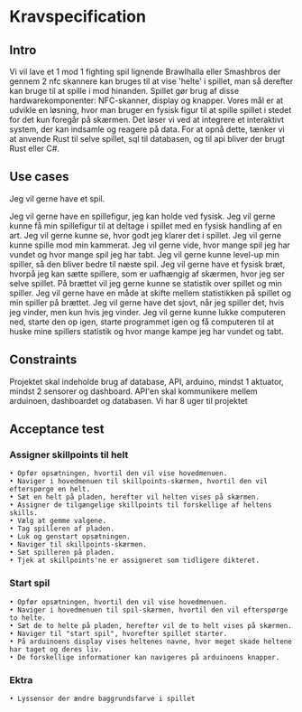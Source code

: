 # Kravspecification

## Intro
Vi vil lave et 1 mod 1 fighting spil lignende Brawlhalla eller Smashbros der gennem 2 nfc skannere kan bruges til at vise 'helte' i spillet, man så derefter kan bruge til at spille i mod hinanden.  Spillet gør brug af disse hardwarekomponenter: NFC-skanner, display og knapper. Vores mål er at udvikle en løsning, hvor man bruger en fysisk figur til at spille spillet i stedet for det kun foregår på skærmen. Det løser vi ved at integrere et interaktivt system, der kan indsamle og reagere på data. For at opnå dette, tænker vi at anvende Rust til selve spillet, sql til databasen, og til api bliver der brugt Rust eller C#.

## Use cases
Jeg vil gerne have et spil. 

Jeg vil gerne have en spillefigur, jeg kan holde ved fysisk.
Jeg vil gerne kunne få min spillefigur til at deltage i spillet med en fysisk handling af en art. 
Jeg vil gerne kunne se, hvor godt jeg klarer det i spillet. 
Jeg vil gerne kunne spille mod min kammerat. 
Jeg vil gerne vide, hvor mange spil jeg har vundet og hvor mange spil jeg har tabt. 
Jeg vil gerne kunne level-up min spiller, så den bliver bedre til næste spil. 
Jeg vil gerne have et fysisk bræt, hvorpå jeg kan sætte spillere, som er uafhængig af skærmen, hvor jeg ser selve spillet. 
På brættet vil jeg gerne kunne se statistik over spillet og min spiller. 
Jeg vil gerne have en måde at skifte mellem statistikken på spillet og min spiller på brættet. 
Jeg vil gerne have det sjovt, når jeg spiller det, hvis jeg vinder, men kun hvis jeg vinder. 
Jeg vil gerne kunne lukke computeren ned, starte den op igen, starte programmet igen og få computeren til at huske mine spillers statistik og hvor mange kampe jeg har vundet og tabt.

## Constraints

Projektet skal indeholde brug af database, API, arduino, mindst 1 aktuator, mindst 2 sensorer og dashboard. API'en skal kommunikere mellem arduinoen, dashboardet og databasen.
Vi har 8 uger til projektet

## Acceptance test

### Assigner skillpoints til helt
    • Opfør opsætningen, hvortil den vil vise hovedmenuen.
    • Naviger i hovedmenuen til skillpoints-skærmen, hvortil den vil efterspørge en helt.
    • Sæt en helt på pladen, herefter vil helten vises på skærmen.
    • Assigner de tilgængelige skillpoints til forskellige af heltens skills.
    • Vælg at gemme valgene.
    • Tag spilleren af pladen.
    • Luk og genstart opsætningen.
    • Naviger til skillpoints-skærmen.
    • Sæt spilleren på pladen.
    • Tjek at skillpoints'ne er assigneret som tidligere dikteret.
### Start spil
    • Opfør opsætningen, hvortil den vil vise hovedmenuen.	
    • Naviger i hovedmenuen til spil-skærmen, hvortil den vil efterspørge to helte.
    • Sæt de to helte på pladen, herefter vil de to helt vises på skærmen.
    • Naviger til "start spil", hvorefter spillet starter.
    • På arduinoens display vises heltenes navne, hvor meget skade heltene har taget og deres liv.
    • De forskellige informationer kan navigeres på arduinoens knapper.
### Ektra
    • Lyssensor der ændre baggrundsfarve i spillet
